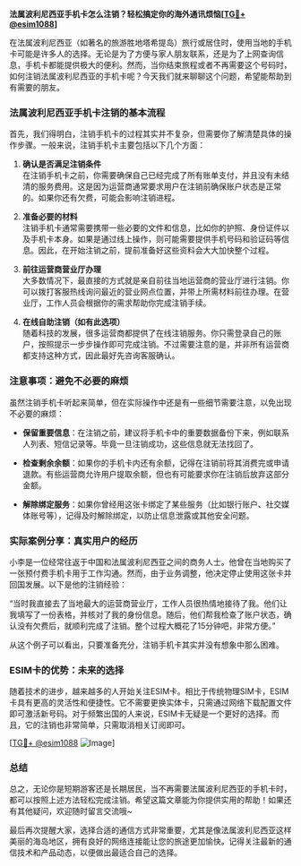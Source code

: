 **法属波利尼西亚手机卡怎么注销？轻松搞定你的海外通讯烦恼[[TG💪+ @esim1088](https://t.me/s/esim1088)]**

在法属波利尼西亚（如著名的旅游胜地塔希提岛）旅行或居住时，使用当地的手机卡可能是许多人的选择。无论是为了方便与家人朋友联系，还是为了上网查询信息，手机卡都能提供极大的便利。然而，当你结束旅程或者不再需要这个号码时，如何注销法属波利尼西亚的手机卡呢？今天我们就来聊聊这个问题，希望能帮助到有需要的朋友。

### 法属波利尼西亚手机卡注销的基本流程

首先，我们得明白，注销手机卡的过程其实并不复杂，但需要你了解清楚具体的操作步骤。一般来说，注销手机卡主要包括以下几个方面：

1. **确认是否满足注销条件**  
   在注销手机卡之前，你需要确保自己已经完成了所有账单支付，并且没有未结清的服务费用。这是因为运营商通常要求用户在注销前确保账户状态是正常的。如果你还有欠费，可能会影响注销进程。

2. **准备必要的材料**  
   注销手机卡通常需要携带一些必要的文件和信息，比如你的护照、身份证件以及手机卡本身。如果是通过线上操作，则可能需要提供手机号码和验证码等信息。因此，在开始注销之前，提前准备好这些资料会大大加快整个过程。

3. **前往运营商营业厅办理**  
   大多数情况下，最直接的方式就是亲自前往当地运营商的营业厅进行注销。你可以拨打客服热线询问最近的营业网点位置，并带上所需材料前往办理。在营业厅，工作人员会根据你的需求帮助你完成注销手续。

4. **在线自助注销（如有此选项）**  
   随着科技的发展，很多运营商都提供了在线注销服务。你只需登录自己的账户，按照提示一步步操作即可完成注销。不过需要注意的是，并非所有运营商都支持这种方式，因此最好先咨询客服确认。

### 注意事项：避免不必要的麻烦

虽然注销手机卡听起来简单，但在实际操作中还是有一些细节需要注意，以免出现不必要的麻烦：

- **保留重要信息**：在注销之前，建议将手机卡中的重要数据备份下来，例如联系人列表、短信记录等。毕竟一旦注销成功，这些信息就无法找回了。
  
- **检查剩余余额**：如果你的手机卡内还有余额，记得在注销前将其消费完或申请退款。有些运营商允许用户提取余额，但也有可能要求你在注销后放弃这部分金额。

- **解除绑定服务**：如果你曾经用这张卡绑定了某些服务（比如银行账户、社交媒体账号等），记得及时解除绑定，以防止信息泄露或其他安全问题。

### 实际案例分享：真实用户的经历

小李是一位经常往返于中国和法属波利尼西亚之间的商务人士。他曾在当地购买了一张预付费手机卡用于工作沟通。然而，由于业务调整，他决定停止使用这张卡并回国发展。以下是他的注销经验：

“当时我直接去了当地最大的运营商营业厅，工作人员很热情地接待了我。他们让我填写了一份表格，并核对了我的身份信息。随后，他们帮我检查了账户状态，确认没有欠费后，就顺利完成了注销。整个过程大概花了15分钟吧，非常方便。”

从这个例子可以看出，只要准备充分，注销手机卡其实并没有想象中那么困难。

### ESIM卡的优势：未来的选择

随着技术的进步，越来越多的人开始关注ESIM卡。相比于传统物理SIM卡，ESIM卡具有更高的灵活性和便捷性。它不需要更换实体卡，只需通过网络下载配置文件即可激活新号码。对于频繁出国的人来说，ESIM卡无疑是一个更好的选择。而且，它的注销也非常简单，只需取消相关订阅即可。

[[TG💪+ @esim1088](https://t.me/s/esim1088) ![Image](https://i.postimg.cc/4NQfJmqS/Snipaste-2025-05-13-00-14-12.png)]

### 总结

总之，无论你是短期游客还是长期居民，当不再需要法属波利尼西亚的手机卡时，都可以按照上述方法轻松完成注销。希望这篇文章能为你提供实用的帮助！如果还有其他疑问，欢迎随时留言交流哦~ 

最后再次提醒大家，选择合适的通信方式非常重要，尤其是像法属波利尼西亚这样美丽的海岛地区，拥有良好的网络连接能让您的旅途更加愉快。记得关注最新的通信技术和产品动态，以便做出最适合自己的选择。